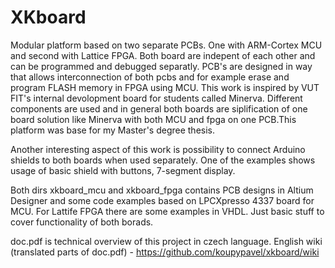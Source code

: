 # XKboard

Modular platform based on two separate PCBs. One with ARM-Cortex MCU and second with Lattice FPGA. Both board are indepent of each other and can be programmed and debugged separatly. PCB's are designed in way that allows interconnection of both pcbs and for example erase and program FLASH memory in FPGA using MCU. This work is inspired by VUT FIT's internal devolopment board for students called Minerva. Different components are used and in general both boards are siplification of one board solution like Minerva with both MCU and fpga on one PCB.This platform was base for my Master's degree thesis.

Another interesting aspect of this work is possibility to connect Arduino shields to both boards when used separately. One of the examples shows usage of basic shield with buttons, 7-segment display.

Both dirs xkboard_mcu and xkboard_fpga contains PCB designs in Altium Designer and some code examples based on LPCXpresso 4337 board for MCU. For Lattife FPGA there are some examples in VHDL. Just basic stuff to cover functionality of both borads.

doc.pdf is technical overview of this project in czech language. 
English wiki (translated parts of doc.pdf) - https://github.com/koupypavel/xkboard/wiki
